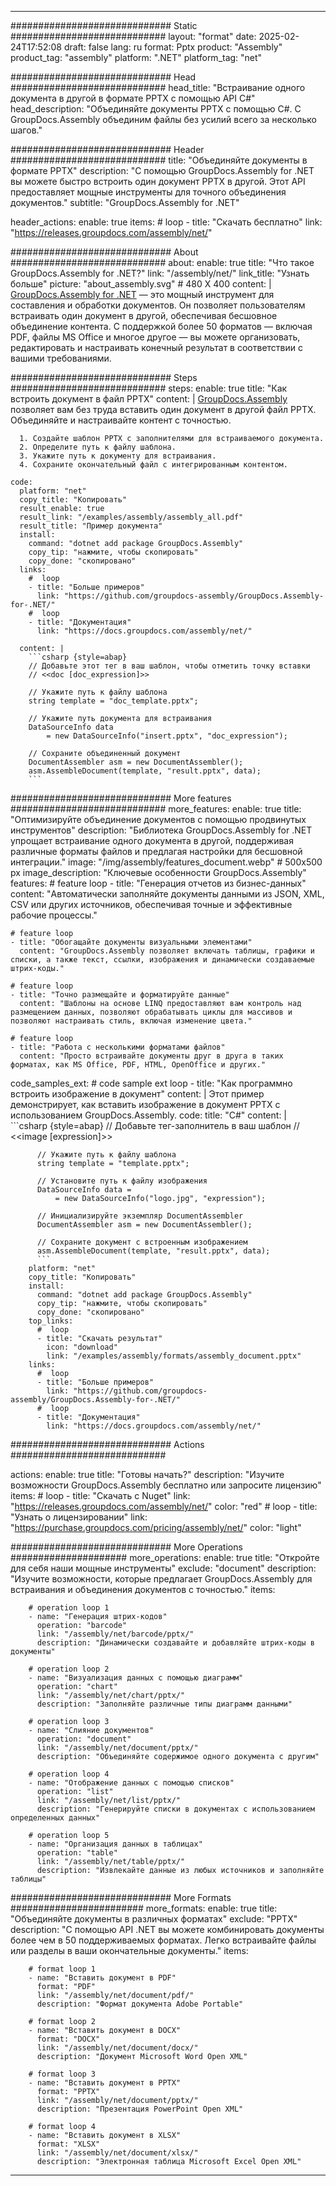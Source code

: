 



---
############################# Static ############################
layout: "format"
date:  2025-02-24T17:52:08
draft: false
lang: ru
format: Pptx
product: "Assembly"
product_tag: "assembly"
platform: ".NET"
platform_tag: "net"

############################# Head ############################
head_title: "Встраивание одного документа в другой в формате PPTX с помощью API C#"
head_description: "Объединяйте документы PPTX с помощью C#. С GroupDocs.Assembly объединим файлы без усилий всего за несколько шагов."

############################# Header ############################
title: "Объединяйте документы в формате PPTX" 
description: "С помощью GroupDocs.Assembly for .NET вы можете быстро встроить один документ PPTX в другой. Этот API предоставляет мощные инструменты для точного объединения документов."
subtitle: "GroupDocs.Assembly for .NET" 

header_actions:
  enable: true
  items:
    #  loop
    - title: "Скачать бесплатно"
      link: "https://releases.groupdocs.com/assembly/net/"
      
############################# About ############################
about:
    enable: true
    title: "Что такое GroupDocs.Assembly for .NET?"
    link: "/assembly/net/"
    link_title: "Узнать больше"
    picture: "about_assembly.svg" # 480 X 400
    content: |
       [GroupDocs.Assembly for .NET](/assembly/net/) — это мощный инструмент для составления и обработки документов. Он позволяет пользователям встраивать один документ в другой, обеспечивая бесшовное объединение контента. С поддержкой более 50 форматов — включая PDF, файлы MS Office и многое другое — вы можете организовать, редактировать и настраивать конечный результат в соответствии с вашими требованиями.

############################# Steps ############################
steps:
    enable: true
    title: "Как встроить документ в файл PPTX"
    content: |
      [GroupDocs.Assembly](/assembly/net/) позволяет вам без труда вставить один документ в другой файл PPTX. Объединяйте и настраивайте контент с точностью.
      
      1. Создайте шаблон PPTX с заполнителями для встраиваемого документа.
      2. Определите путь к файлу шаблона.
      3. Укажите путь к документу для встраивания.
      4. Сохраните окончательный файл с интегрированным контентом.
   
    code:
      platform: "net"
      copy_title: "Копировать"
      result_enable: true
      result_link: "/examples/assembly/assembly_all.pdf"
      result_title: "Пример документа"
      install:
        command: "dotnet add package GroupDocs.Assembly"
        copy_tip: "нажмите, чтобы скопировать"
        copy_done: "скопировано"
      links:
        #  loop
        - title: "Больше примеров"
          link: "https://github.com/groupdocs-assembly/GroupDocs.Assembly-for-.NET/"
        #  loop
        - title: "Документация"
          link: "https://docs.groupdocs.com/assembly/net/"
          
      content: |
        ```csharp {style=abap}
        // Добавьте этот тег в ваш шаблон, чтобы отметить точку вставки
        // <<doc [doc_expression]>>

        // Укажите путь к файлу шаблона
        string template = "doc_template.pptx";

        // Укажите путь документа для встраивания
        DataSourceInfo data 
            = new DataSourceInfo("insert.pptx", "doc_expression");

        // Сохраните объединенный документ
        DocumentAssembler asm = new DocumentAssembler();
        asm.AssembleDocument(template, "result.pptx", data);
        ```            

############################# More features ############################
more_features:
  enable: true
  title: "Оптимизируйте объединение документов с помощью продвинутых инструментов"
  description: "Библиотека GroupDocs.Assembly for .NET упрощает встраивание одного документа в другой, поддерживая различные форматы файлов и предлагая настройки для бесшовной интеграции."
  image: "/img/assembly/features_document.webp" # 500x500 px
  image_description: "Ключевые особенности GroupDocs.Assembly"
  features:
    # feature loop
    - title: "Генерация отчетов из бизнес-данных"
      content: "Автоматически заполняйте документы данными из JSON, XML, CSV или других источников, обеспечивая точные и эффективные рабочие процессы."

    # feature loop
    - title: "Обогащайте документы визуальными элементами"
      content: "GroupDocs.Assembly позволяет включать таблицы, графики и списки, а также текст, ссылки, изображения и динамически создаваемые штрих-коды."

    # feature loop
    - title: "Точно размещайте и форматируйте данные"
      content: "Шаблоны на основе LINQ предоставляют вам контроль над размещением данных, позволяют обрабатывать циклы для массивов и позволяют настраивать стиль, включая изменение цвета."

    # feature loop
    - title: "Работа с несколькими форматами файлов"
      content: "Просто встраивайте документы друг в друга в таких форматах, как MS Office, PDF, HTML, OpenOffice и других."
      
  code_samples_ext:
    # code sample ext loop
    - title: "Как программно встроить изображение в документ"
      content: |
        Этот пример демонстрирует, как вставить изображение в документ PPTX с использованием GroupDocs.Assembly.
      code:
        title: "C#"
        content: |
          ```csharp {style=abap}
          // Добавьте тег-заполнитель в ваш шаблон
          // <<image [expression]>>

          // Укажите путь к файлу шаблона
          string template = "template.pptx";

          // Установите путь к файлу изображения
          DataSourceInfo data =
              = new DataSourceInfo("logo.jpg", "expression");

          // Инициализируйте экземпляр DocumentAssembler
          DocumentAssembler asm = new DocumentAssembler();

          // Сохраните документ с встроенным изображением
          asm.AssembleDocument(template, "result.pptx", data);
          ```
        platform: "net"
        copy_title: "Копировать"
        install:
          command: "dotnet add package GroupDocs.Assembly"
          copy_tip: "нажмите, чтобы скопировать"
          copy_done: "скопировано"
        top_links:
          #  loop
          - title: "Скачать результат"
            icon: "download"
            link: "/examples/assembly/formats/assembly_document.pptx"
        links:
          #  loop
          - title: "Больше примеров"
            link: "https://github.com/groupdocs-assembly/GroupDocs.Assembly-for-.NET/"
          #  loop
          - title: "Документация"
            link: "https://docs.groupdocs.com/assembly/net/"
            

            


############################# Actions ############################

actions:
  enable: true
  title: "Готовы начать?"
  description: "Изучите возможности GroupDocs.Assembly бесплатно или запросите лицензию"
  items:
    #  loop
    - title: "Скачать с Nuget"
      link: "https://releases.groupdocs.com/assembly/net/"
      color: "red"
        #  loop
    - title: "Узнать о лицензировании"
      link: "https://purchase.groupdocs.com/pricing/assembly/net/"
      color: "light"


############################# More Operations #####################
more_operations:
    enable: true
    title: "Откройте для себя наши мощные инструменты"
    exclude: "document"
    description: "Изучите возможности, которые предлагает GroupDocs.Assembly для встраивания и объединения документов с точностью."
    items: 
          
        # operation loop 1
        - name: "Генерация штрих-кодов"
          operation: "barcode"
          link: "/assembly/net/barcode/pptx/"
          description: "Динамически создавайте и добавляйте штрих-коды в документы"

        # operation loop 2
        - name: "Визуализация данных с помощью диаграмм"
          operation: "chart"
          link: "/assembly/net/chart/pptx/"
          description: "Заполняйте различные типы диаграмм данными"

        # operation loop 3
        - name: "Слияние документов"
          operation: "document"
          link: "/assembly/net/document/pptx/"
          description: "Объединяйте содержимое одного документа с другим"

        # operation loop 4
        - name: "Отображение данных с помощью списков"
          operation: "list"
          link: "/assembly/net/list/pptx/"
          description: "Генерируйте списки в документах с использованием определенных данных"

        # operation loop 5
        - name: "Организация данных в таблицах"
          operation: "table"
          link: "/assembly/net/table/pptx/"
          description: "Извлекайте данные из любых источников и заполняйте таблицы"
         
          
############################# More Formats ########################
more_formats:
    enable: true
    title: "Объединяйте документы в различных форматах"
    exclude: "PPTX"
    description: "С помощью API .NET вы можете комбинировать документы более чем в 50 поддерживаемых форматах. Легко встраивайте файлы или разделы в ваши окончательные документы."
    items: 
          
        # format loop 1
        - name: "Вставить документ в PDF"
          format: "PDF"
          link: "/assembly/net/document/pdf/"
          description: "Формат документа Adobe Portable"
          
        # format loop 2
        - name: "Вставить документ в DOCX"
          format: "DOCX"
          link: "/assembly/net/document/docx/"
          description: "Документ Microsoft Word Open XML"
          
        # format loop 3
        - name: "Вставить документ в PPTX"
          format: "PPTX"
          link: "/assembly/net/document/pptx/"
          description: "Презентация PowerPoint Open XML"
          
        # format loop 4
        - name: "Вставить документ в XLSX"
          format: "XLSX"
          link: "/assembly/net/document/xlsx/"
          description: "Электронная таблица Microsoft Excel Open XML"


          

---